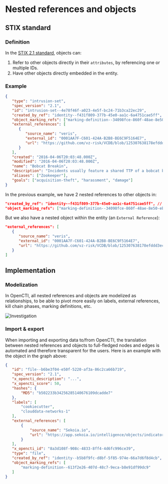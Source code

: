 # Nested references and objects

## STIX standard

### Definition

In the [STIX 2.1 standard](https://docs.oasis-open.org/cti/stix/v2.1/stix-v2.1.html), objects can:

1. Refer to other objects directly in their `attributes`, by referencing one or multiple IDs.
2. Have other objects directly embedded in the entity.

### Example

```json
{
   "type": "intrusion-set",
   "spec_version": "2.1",
   "id": "intrusion-set--4e78f46f-a023-4e5f-bc24-71b3ca22ec29",
   "created_by_ref": "identity--f431f809-377b-45e0-aa1c-6a4751cae5ff", // nested reference to an identity
   "object_marking_refs": ["marking-definition--34098fce-860f-48ae-8e50-ebd3cc5e41da"], // nested reference to multiple marking defintions
   "external_references": [
      {
         "source_name": "veris",
         "external_id": "0001AA7F-C601-424A-B2B8-BE6C9F5164E7",
         "url": "https://github.com/vz-risk/VCDB/blob/125307638178efddd3ecfe2c267ea434667a4eea/data/json/validated/0001AA7F-C601-424A-B2B8-BE6C9F5164E7.json",    
      }
   ],
   "created": "2016-04-06T20:03:48.000Z",
   "modified": "2016-04-06T20:03:48.000Z",
   "name": "Bobcat Breakin",
   "description": "Incidents usually feature a shared TTP of a bobcat being released within the building containing network access...",
   "aliases": ["Zookeeper"],
   "goals": ["acquisition-theft", "harassment", "damage"]
}
```

In the previous example, we have 2 nested references to other objects in:

```json
"created_by_ref": "identity--f431f809-377b-45e0-aa1c-6a4751cae5ff", // nested reference to an identity
"object_marking_refs": ["marking-definition--34098fce-860f-48ae-8e50-ebd3cc5e41da"], // nested reference to multiple marking defintions
```

But we also have a nested object within the entity (an `External Reference`):

```json
"external_references": [
   {
      "source_name": "veris",
      "external_id": "0001AA7F-C601-424A-B2B8-BE6C9F5164E7",
      "url": "https://github.com/vz-risk/VCDB/blob/125307638178efddd3ecfe2c267ea434667a4eea/data/json/validated/0001AA7F-C601-424A-B2B8-BE6C9F5164E7.json",    
   }
]
```

## Implementation

### Modelization

In OpenCTI, all nested references and objects are modelized as relationships, to be able to pivot more easily on labels, external references, kill chain phases, marking definitions, etc.

![Investigation](assets/investigation.png)

### Import & export

When importing and exporting data to/from OpenCTI, the translation between nested references and objects to full-fledged nodes and edges is automated and therefore transparent for the users. Here is an example with the object in the graph above:

```json
{
   "id": "file--b6be3f04-e50f-5220-af3a-86c2ca66b719",
   "spec_version": "2.1",
   "x_opencti_description": "...",
   "x_opencti_score": 50,
   "hashes": {
       "MD5": "b502233b34256285140676109dcadde7"
   },
   "labels": [
       "cookiecutter",
       "clouddata-networks-1"
   ],
   "external_references": [
       {
           "source_name": "Sekoia.io",
           "url": "https://app.sekoia.io/intelligence/objects/indicator--3e6d61b4-d5f0-48e0-b934-fdbe0d87ab0c"
       }
   ],
   "x_opencti_id": "8a3d108f-908c-4833-8ff4-4d6fc996ce39",
   "type": "file",
   "created_by_ref": "identity--b5b8f9fc-d8bf-5f85-974e-66a7d6f8d4cb",
   "object_marking_refs": [
       "marking-definition--613f2e26-407d-48c7-9eca-b8e91df99dc9"
   ]
}
```


